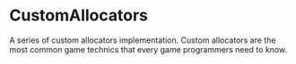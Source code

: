 # CustomAllocators
A series of custom allocators implementation. Custom allocators are the most common game technics that every game programmers need to know.
